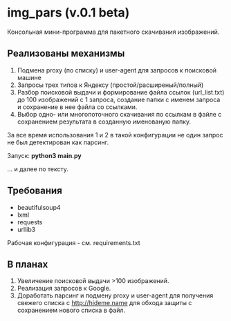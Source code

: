 # img_pars (v.0.1 beta)
Консольная мини-программа для пакетного скачивания изображений.

## Реализованы механизмы
1. Подмена proxy (по списку) и user-agent для запросов к поисковой машине
2. Запросы трех типов к Яндексу (простой/расширеный/полный)
3. Разбор поисковой выдачи и формирование файла ссылок (url_list.txt) до 100 изображений с 1 запроса, создание папки с именем запроса и сохранение в нее файла со ссылками.
4. Выбор одно- или многопоточного скачивания по ссылкам в файле с сохранением результата в созданную именованую папку.

За все время использования 1 и 2 в такой конфигурации не один запрос не был детектирован как парсинг.

Запуск: **python3 main.py**

... и далее по тексту.

## Требования
- beautifulsoup4
- lxml
- requests
- urllib3

Рабочая конфигурация - см. requirements.txt

## В планах
1. Увеличение поисковой выдачи >100 изображений.
2. Реализация запросов к Google.
3. Доработать парсинг и подмену proxy и user-agent для получения свежего списка с http://hideme.name для обхода защиты с сохранением нового списка в файл.
